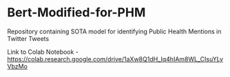 # Bert-Modified-for-PHM
Repository containing SOTA model for identifying Public Health Mentions in Twitter Tweets 

Link to Colab Notebook - https://colab.research.google.com/drive/1aXw8Q1dH_Iq4hIAm8WL_CIsuYLyVbzMo 
